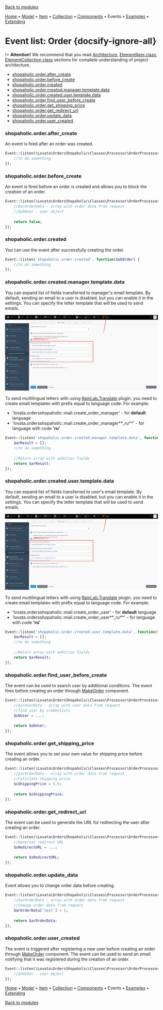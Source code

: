 [Back to modules](modules/home.md)

[Home](modules/order/home.md)
• [Model](modules/order/model/model.md)
• [Item](modules/order/item/item.md)
• [Collection](modules/order/collection/collection.md)
• [Components](modules/order/component/component.md)
• Events
• [Examples](modules/order/examples/examples.md)
• [Extending](modules/order/extending/extending.md)

# Event list: Order {docsify-ignore-all}

!> **Attention!**  We recommend that you read [Architecture](architecture/architecture), [ElementItem class](architecture/item-class/item-class.md),
[ElementCollection class](architecture/collection-class/collection-class.md) sections for complete understanding of  project architecture.

* [shopaholic.order.after_create](#shopaholicorderafter_create)
* [shopaholic.order.before_create](#shopaholicorderbefore_create)
* [shopaholic.order.created](#shopaholicordercreated)
* [shopaholic.order.created.manager.template.data](#shopaholicordercreatedmanagertemplatedata)
* [shopaholic.order.created.user.template.data](#shopaholicordercreatedusertemplatedata)
* [shopaholic.order.find_user_before_create](#shopaholicorderfind_user_before_create)
* [shopaholic.order.get_shipping_price](#shopaholicorderget_shipping_price)
* [shopaholic.order.get_redirect_url](#shopaholicorderget_redirect_url)
* [shopaholic.order.update_data](#shopaholicorderupdate_data)
* [shopaholic.order.user_created](#shopaholicorderuser_created)

### **shopaholic.order.after_create**

An event is fired after an order was created.
```php
Event::listen(\Lovata\OrdersShopaholic\Classes\Processor\OrderProcessor::EVENT_UPDATE_ORDER_AFTER_CREATE, function($obOrder) {
    //to do something
});
```

### **shopaholic.order.before_create**

An event is fired before an order is created and allows you to block the creation of an order.
```php
Event::listen(\Lovata\OrdersShopaholic\Classes\Processor\OrderProcessor::EVENT_UPDATE_ORDER_BEFORE_CREATE, function($arOrderData, $obUser) {
    //$arOrderData - array with order data from request
    //$obUser - user object
    
    return false;
});
```

### **shopaholic.order.created**

You can use the event after successfully creating the order.
```php
Event::listen('shopaholic.order.created', function($obOrder) {
    //to do something
});
```

### **shopaholic.order.created.manager.template.data**

You can expand list of fields transferred to manager's email template.
By default, sending an email to a user is disabled, but you can enable it in the settings. You can specify the letter template that will be used to send emails.

![](./../../../assets/images/backend-settings-16.png)

To send multilingual letters with using [RainLab.Translate](https://octobercms.com/plugin/rainlab-translate) plugin, you need to create email templates with prefix equal to language code.
For example:
* 'lovata.ordersshopaholic::mail.create_order_manager' - for **default** language
* 'lovata.ordersshopaholic::mail.create_order_manager**_ru**' - for language with code **'ru'**
  
```php
Event::listen('shopaholic.order.created.manager.template.data', function($obOrder) {
    $arResult = [];
    //to do something
    
    //Return array with addition fields
    return $arResult;
});
```

### **shopaholic.order.created.user.template.data**

You can expand list of fields transferred to user's email template.
By default, sending an email to a user is disabled, but you can enable it in the settings. You can specify the letter template that will be used to send emails.

![](./../../../assets/images/backend-settings-16.png)

To send multilingual letters with using [RainLab.Translate](https://octobercms.com/plugin/rainlab-translate) plugin, you need to create email templates with prefix equal to language code.
For example:
* 'lovata.ordersshopaholic::mail.create_order_user' - for **default** language
* 'lovata.ordersshopaholic::mail.create_order_user**_ru**' - for language with code **'ru'**

```php
Event::listen('shopaholic.order.created.user.template.data', function($obOrder) {
    $arResult = [];
    //to do something
    
    //Return array with addition fields
    return $arResult;
});
```

### **shopaholic.order.find_user_before_create**

The event can be used to search user by additional conditions. The event fires before creating an order through [MakeOrder](modules/order/component/component#makeorder) component.
```php
Event::listen(\Lovata\OrdersShopaholic\Classes\Processor\OrderProcessor::EVENT_ORDER_FIND_USER_BEFORE_CREATE, function($arUserData) {
    //$arUserData - array with user data from request
    //find user by credentials
    $obUser = ...;
    
    return $obUser;
});
```

### **shopaholic.order.get_shipping_price**

The event allows you to set your own value for shipping price before creating an order.
```php
Event::listen(\Lovata\OrdersShopaholic\Classes\Processor\OrderProcessor::EVENT_GET_SHIPPING_PRICE, function($arOrderData) {
    //$arOrderData - array with order data from request
    //Calculate shipping price
    $sShippingPrice = 5.5;
    
    return $sShippingPrice;
});
```

### **shopaholic.order.get_redirect_url**

The event can be used to generate the URL for redirecting the user after creating an order.
```php
Event::listen(\Lovata\OrdersShopaholic\Classes\Processor\OrderProcessor::EVENT_ORDER_GET_REDIRECT_URL, function($obOrder) {
    //Generate redirect URL
    $sRedirectURL = ...;
    
    return $sRedirectURL;
});
```

### **shopaholic.order.update_data**

Event allows you to change order data before creating.
```php
Event::listen(\Lovata\OrdersShopaholic\Classes\Processor\OrderProcessor::EVENT_UPDATE_ORDER_DATA, function($arOrderData) {
    //$arOrderData - array with order data from request
    //Change order data from request
    $arOrderData['test'] = 1;
    
    return $arOrderData;
});
```

### **shopaholic.order.user_created**

The event is triggered after registering a new user before creating an order through [MakeOrder](modules/order/component/component#makeorder) component.
The event can be used to send an email notifying that it was registered during the creation of an order.
```php
Event::listen(\Lovata\OrdersShopaholic\Classes\Processor\OrderProcessor::EVENT_ORDER_USER_CREATED, function($obUser) {
    //$obUser - user object
});
```

[Home](modules/order/home.md)
• [Model](modules/order/model/model.md)
• [Item](modules/order/item/item.md)
• [Collection](modules/order/collection/collection.md)
• [Components](modules/order/component/component.md)
• Events
• [Examples](modules/order/examples/examples.md)
• [Extending](modules/order/extending/extending.md)

[Back to modules](modules/home.md)
